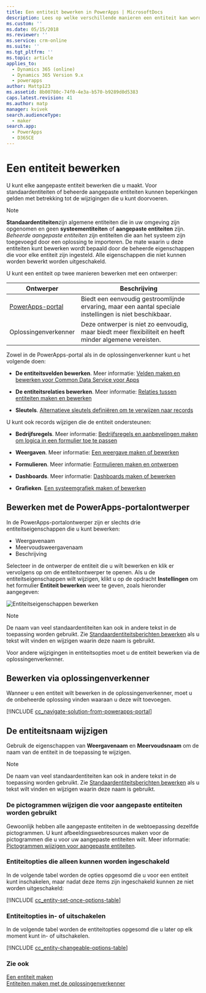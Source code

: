 ```yaml
---
title: Een entiteit bewerken in PowerApps | MicrosoftDocs
description: Lees op welke verschillende manieren een entiteit kan worden bewerkt
ms.custom: ''
ms.date: 05/15/2018
ms.reviewer: ''
ms.service: crm-online
ms.suite: ''
ms.tgt_pltfrm: ''
ms.topic: article
applies_to:
  - Dynamics 365 (online)
  - Dynamics 365 Version 9.x
  - powerapps
author: Mattp123
ms.assetid: 8b00780c-74f0-4e3a-b570-b9289d0d5383
caps.latest.revision: 41
ms.author: matp
manager: kvivek
search.audienceType:
  - maker
search.app:
  - PowerApps
  - D365CE
---
```

# <a name="edit-an-entity"></a>Een entiteit bewerken

U kunt elke aangepaste entiteit bewerken die u maakt. Voor standaardentiteiten of beheerde aangepaste entiteiten kunnen beperkingen gelden met betrekking tot de wijzigingen die u kunt doorvoeren.  
  
> [!NOTE]
> **Standaardentiteiten**zijn algemene entiteiten die in uw omgeving zijn opgenomen en geen **systeementiteiten** of **aangepaste entiteiten** zijn. *Beheerde aangepaste entiteiten* zijn entiteiten die aan het systeem zijn toegevoegd door een oplossing te importeren. De mate waarin u deze entiteiten kunt bewerken wordt bepaald door de beheerde eigenschappen die voor elke entiteit zijn ingesteld. Alle eigenschappen die niet kunnen worden bewerkt worden uitgeschakeld. 

U kunt een entiteit op twee manieren bewerken met een ontwerper:

|Ontwerper|Beschrijving|
|--|--|
|[PowerApps-portal](https://web.powerapps.com/?utm_source=padocs&utm_medium=linkinadoc&utm_campaign=referralsfromdoc)|Biedt een eenvoudig gestroomlijnde ervaring, maar een aantal speciale instellingen is niet beschikbaar.|
|Oplossingenverkenner|Deze ontwerper is niet zo eenvoudig, maar biedt meer flexibiliteit en heeft minder algemene vereisten.|

Zowel in de PowerApps-portal als in de oplossingenverkenner kunt u het volgende doen:

- **De entiteitsvelden bewerken**. Meer informatie: [Velden maken en bewerken voor Common Data Service voor Apps](create-edit-fields.md)
  
- **De entiteitsrelaties bewerken**. Meer informatie: [Relaties tussen entiteiten maken en bewerken](create-edit-entity-relationships.md)

- **Sleutels**. [Alternatieve sleutels definiëren om te verwijzen naar records](define-alternate-keys-reference-records.md)
  
U kunt ook records wijzigen die de entiteit ondersteunen:  

- **Bedrijfsregels**. Meer informatie: [Bedrijfsregels en aanbevelingen maken om logica in een formulier toe te passen](../model-driven-apps/create-business-rules-recommendations-apply-logic-form.md)

- **Weergaven**. Meer informatie: [Een weergave maken of bewerken](../model-driven-apps/create-edit-views.md)
  
- **Formulieren**. Meer informatie: [Formulieren maken en ontwerpen](../model-driven-apps/create-design-forms.md)

- **Dashboards**. Meer informatie: [Dashboards maken of bewerken](../model-driven-apps/create-edit-dashboards.md)

- **Grafieken**. [Een systeemgrafiek maken of bewerken](../model-driven-apps/create-edit-system-chart.md)

## <a name="edit-using-powerapps-portal-designer"></a>Bewerken met de PowerApps-portalontwerper

In de PowerApps-portalontwerper zijn er slechts drie entiteitseigenschappen die u kunt bewerken:
 - Weergavenaam
 - Meervoudsweergavenaam
 - Beschrijving

Selecteer in de ontwerper de entiteit die u wilt bewerken en klik er vervolgens op om de entiteitontwerper te openen. Als u de entiteitseigenschappen wilt wijzigen, klikt u op de opdracht **Instellingen** om het formulier **Entiteit bewerken** weer te geven, zoals hieronder aangegeven:

![Entiteitseigenschappen bewerken](media/edit-entity-properties-powerapps-portal-designer.png)

> [!NOTE]
>  De naam van veel standaardentiteiten kan ook in andere tekst in de toepassing worden gebruikt. Zie [Standaardentiteitsberichten bewerken](edit-system-entity-messages.md) als u tekst wilt vinden en wijzigen waarin deze naam is gebruikt.

Voor andere wijzigingen in entiteitsopties moet u de entiteit bewerken via de oplossingenverkenner.

## <a name="edit-using-solution-explorer"></a>Bewerken via oplossingenverkenner

Wanneer u een entiteit wilt bewerken in de oplossingenverkenner, moet u de onbeheerde oplossing vinden waaraan u deze wilt toevoegen.

[!INCLUDE [cc_navigate-solution-from-powerapps-portal](../../includes/cc_navigate-solution-from-powerapps-portal.md)]
  
<a name="BKMK_ChangeEntityName"></a> 
  
## <a name="change-the-name-of-an-entity"></a>De entiteitsnaam wijzigen  

Gebruik de eigenschappen van **Weergavenaam** en **Meervoudsnaam** om de naam van de entiteit in de toepassing te wijzigen. 

> [!NOTE]
>  De naam van veel standaardentiteiten kan ook in andere tekst in de toepassing worden gebruikt. Zie [Standaardentiteitsberichten bewerken](edit-system-entity-messages.md) als u tekst wilt vinden en wijzigen waarin deze naam is gebruikt.
  
<a name="BKMK_ChangeEntityIcon"></a>   

###  <a name="change-the-icons-used-for-custom-entities"></a>De pictogrammen wijzigen die voor aangepaste entiteiten worden gebruikt  

Gewoonlijk hebben alle aangepaste entiteiten in de webtoepassing dezelfde pictogrammen. U kunt afbeeldingswebresources maken voor de pictogrammen die u voor uw aangepaste entiteiten wilt. Meer informatie:  [Pictogrammen wijzigen voor aangepaste entiteiten](../model-driven-apps/change-custom-entity-icons.md).  
  
<a name="BKMK_EnableOptions"></a>  
 
###  <a name="entity-options-that-can-only-be-enabled"></a>Entiteitopties die alleen kunnen worden ingeschakeld  

In de volgende tabel worden de opties opgesomd die u voor een entiteit kunt inschakelen, maar nadat deze items zijn ingeschakeld kunnen ze niet worden uitgeschakeld:  

[!INCLUDE [cc_entity-set-once-options-table](../../includes/cc_entity-set-once-options-table.md)] 
  
<a name="BKMK_EnableDisableOptions"></a>  
 
###  <a name="enable-or-disable-entity-options"></a>Entiteitopties in- of uitschakelen  

In de volgende tabel worden de entiteitopties opgesomd die u later op elk moment kunt in- of uitschakelen.  

[!INCLUDE [cc_entity-changeable-options-table](../../includes/cc_entity-changeable-options-table.md)] 

### <a name="see-also"></a>Zie ook

[Een entiteit maken](create-edit-entities.md)<br />
[Entiteiten maken met de oplossingenverkenner](create-edit-entities-solution-explorer.md)
